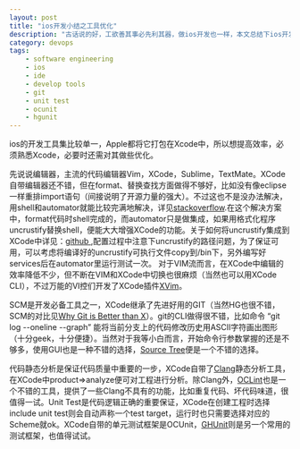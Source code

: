 ```yaml
---
layout: post
title: "ios开发小结之工具优化"
description: "古话说的好，工欲善其事必先利其器，做ios开发也一样，本文总结下ios开发中的工具优化"
category: devops
tags:
    - software engineering
    - ios
    - ide
    - develop tools
    - git
    - unit test
    - ocunit
    - hgunit
---
```

ios的开发工具集比较单一，Apple都将它打包在Xcode中，所以想提高效率，必须熟悉Xcode，必要时还需对其做些优化。

先说说编辑器，主流的代码编辑器Vim，XCode，Sublime，TextMate。XCode自带编辑器还不错，但在format、替换查找方面做得不够好，比如没有像eclipse一样重排import语句（间接说明了开源力量的强大）。不过这也不是没办法解决，用shell和automator就能比较完满地解决，详见[stackoverflow](https://stackoverflow.com/questions/1905347/a-way-to-automatically-organize-imports-in-xcode).在这个解决方案中，format代码时shell完成的，而automator只是做集成，如果用格式化程序uncrustify替换shell，便能大大增强XCode的功能。关于如何将uncrustify集成到XCode中详见：[github
](https://github.com/bengardner/uncrustify/),配置过程中注意下uncrustify的路径问题，为了保证可用，可以考虑将编译好的uncrustify可执行文件copy到/bin下，另外编写好services后在automator里运行测试一次。 对于VIM流而言，在XCode中编辑的效率降低不少，但不断在VIM和XCode中切换也很麻烦（当然也可以用XCode CLI），不过万能的VI控们开发了XCode插件[XVim](https://github.com/JugglerShu/XVim)。

SCM是开发必备工具之一，XCode继承了先进好用的GIT（当然HG也很不错，SCM的对比见[Why Git is Better than X](https://thkoch2001.github.com/whygitisbetter/)）。git的CLI做得很不错，比如命令 “git log  --oneline --graph” 能将当前分支上的代码修改历史用ASCII字符画出图形（十分geek，十分便捷）。当然对于我等小白而言，开始命令行参数掌握的还是不够多，使用GUI也是一种不错的选择，[Source Tree](https://www.sourcetreeapp.com/)便是一个不错的选择。

代码静态分析是保证代码质量中重要的一步，XCode自带了[Clang](https://clang-analyzer.llvm.org/)静态分析工具，在XCode中product=>analyze便可对工程进行分析。除Clang外，[OCLint](https://oclint.org/)也是一个不错的工具，提供了一些Clang不具有的功能，比如重复代码、坏代码味道，很值得一试。Unit Test是代码逻辑正确的重要保证，XCode在创建工程时选择include unit test则会自动声称一个test target，运行时也只需要选择对应的Scheme就ok。XCode自带的单元测试框架是OCUnit，[GHUnit](https://github.com/gabriel/gh-unit)则是另一个常用的测试框架，也值得试试。









